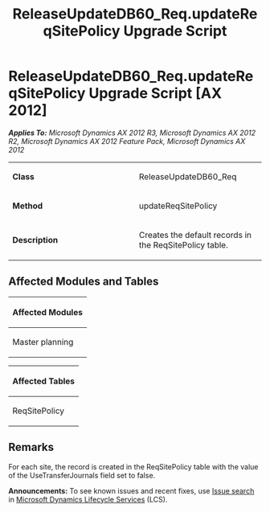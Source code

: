 ﻿---
title: ReleaseUpdateDB60_Req.updateReqSitePolicy Upgrade Script
TOCTitle: ReleaseUpdateDB60_Req.updateReqSitePolicy Upgrade Script
ms:assetid: aa69d8a0-8318-0f1d-bcd0-016f85e84177
ms:mtpsurl: https://msdn.microsoft.com/en-us/library/JJ686440(v=AX.60)
ms:contentKeyID: 49710396
ms.date: 05/18/2015
mtps_version: v=AX.60
---

# ReleaseUpdateDB60\_Req.updateReqSitePolicy Upgrade Script [AX 2012]


_**Applies To:** Microsoft Dynamics AX 2012 R3, Microsoft Dynamics AX 2012 R2, Microsoft Dynamics AX 2012 Feature Pack, Microsoft Dynamics AX 2012_

<table>
<colgroup>
<col style="width: 50%" />
<col style="width: 50%" />
</colgroup>
<tbody>
<tr class="odd">
<td><p><strong>Class</strong></p></td>
<td><p>ReleaseUpdateDB60_Req</p></td>
</tr>
<tr class="even">
<td><p><strong>Method</strong></p></td>
<td><p>updateReqSitePolicy</p></td>
</tr>
<tr class="odd">
<td><p><strong>Description</strong></p></td>
<td><p>Creates the default records in the ReqSitePolicy table.</p></td>
</tr>
</tbody>
</table>


## Affected Modules and Tables

<table>
<colgroup>
<col style="width: 100%" />
</colgroup>
<thead>
<tr class="header">
<th><p>Affected Modules</p></th>
</tr>
</thead>
<tbody>
<tr class="odd">
<td><p>Master planning</p></td>
</tr>
</tbody>
</table>


<table>
<colgroup>
<col style="width: 100%" />
</colgroup>
<thead>
<tr class="header">
<th><p>Affected Tables</p></th>
</tr>
</thead>
<tbody>
<tr class="odd">
<td><p>ReqSitePolicy</p></td>
</tr>
</tbody>
</table>


## Remarks

For each site, the record is created in the ReqSitePolicy table with the value of the UseTransferJournals field set to false.

  
**Announcements:** To see known issues and recent fixes, use [Issue search](http://go.microsoft.com/fwlink/?linkid=389258) in [Microsoft Dynamics Lifecycle Services](http://go.microsoft.com/fwlink/?linkid=306505) (LCS).

